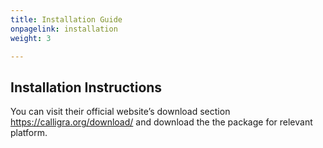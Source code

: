 ```yaml
---
title: Installation Guide
onpagelink: installation
weight: 3

---
```


Installation Instructions
-------------------------

You can visit their official website’s download section https://calligra.org/download/ and download the the package for relevant platform.